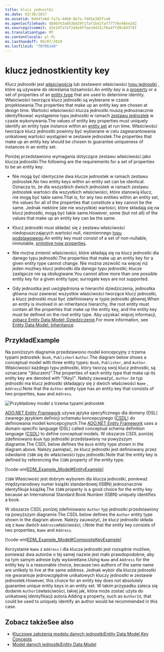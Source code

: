 ```yaml
---
title: klucz jednostki
ms.date: 03/30/2017
ms.assetid: 0d447a6d-fa7a-4db0-8e7a-fd45e385fca0
ms.openlocfilehash: db867b3a853bd29f1faf1be2faf77776e48be2d2
ms.sourcegitcommit: d2e1dfa7ef2d4e9ffae3d431cf6a4ffd9c8d378f
ms.translationtype: MT
ms.contentlocale: pl-PL
ms.lasthandoff: 09/07/2019
ms.locfileid: "70795140"
---
```

# <a name="entity-key"></a><span data-ttu-id="bfbe8-102">klucz jednostki</span><span class="sxs-lookup"><span data-stu-id="bfbe8-102">entity key</span></span>
<span data-ttu-id="bfbe8-103">*Klucz jednostki* jest [właściwością](property.md) lub zestawem właściwości [typu jednostki](entity-type.md) , które są używane do określania tożsamości.</span><span class="sxs-lookup"><span data-stu-id="bfbe8-103">An *entity key* is a [property](property.md) or a set of properties of an [entity type](entity-type.md) that are used to determine identity.</span></span> <span data-ttu-id="bfbe8-104">Właściwości tworzące klucz jednostki są wybierane w czasie projektowania.</span><span class="sxs-lookup"><span data-stu-id="bfbe8-104">The properties that make up an entity key are chosen at design time.</span></span> <span data-ttu-id="bfbe8-105">Wartości właściwości klucza jednostki muszą jednoznacznie identyfikować wystąpienie typu jednostki w ramach [zestawu jednostek](entity-set.md) w czasie wykonywania.</span><span class="sxs-lookup"><span data-stu-id="bfbe8-105">The values of entity key properties must uniquely identify an entity type instance within an [entity set](entity-set.md) at run time.</span></span> <span data-ttu-id="bfbe8-106">Właściwości tworzące klucz jednostki powinny być wybierane w celu zagwarantowania unikatowej wartości wystąpień w zestawie jednostek.</span><span class="sxs-lookup"><span data-stu-id="bfbe8-106">The properties that make up an entity key should be chosen to guarantee uniqueness of instances in an entity set.</span></span>  
  
 <span data-ttu-id="bfbe8-107">Poniżej przedstawiono wymagania dotyczące zestawu właściwości jako klucza jednostki:</span><span class="sxs-lookup"><span data-stu-id="bfbe8-107">The following are the requirements for a set of properties to be an entity key:</span></span>  
  
- <span data-ttu-id="bfbe8-108">Nie mogą być identyczne dwa klucze jednostek w ramach zestawu jednostek.</span><span class="sxs-lookup"><span data-stu-id="bfbe8-108">No two entity keys within an entity set can be identical.</span></span> <span data-ttu-id="bfbe8-109">Oznacza to, że dla wszystkich dwóch jednostek w ramach zestawu jednostek wartości dla wszystkich właściwości, które stanowią klucz, nie mogą być takie same.</span><span class="sxs-lookup"><span data-stu-id="bfbe8-109">That is, for any two entities within an entity set, the values for all of the properties that constitute a key cannot be the same.</span></span> <span data-ttu-id="bfbe8-110">Jednak niektóre (ale nie wszystkie) wartości, które składają się na klucz jednostki, mogą być takie same.</span><span class="sxs-lookup"><span data-stu-id="bfbe8-110">However, some (but not all) of the values that make up an entity key can be the same.</span></span>  
  
- <span data-ttu-id="bfbe8-111">Klucz jednostki musi składać się z zestawu właściwości niedopuszczających wartości null, niezmiennego [typu podstawowego](entity-data-model-primitive-data-types.md).</span><span class="sxs-lookup"><span data-stu-id="bfbe8-111">An entity key must consist of a set of non-nullable, immutable, [primitive type properties](entity-data-model-primitive-data-types.md).</span></span>  
  
- <span data-ttu-id="bfbe8-112">Nie można zmienić właściwości, które składają się na klucz jednostki dla danego typu jednostki.</span><span class="sxs-lookup"><span data-stu-id="bfbe8-112">The properties that make up an entity key for a given entity type cannot change.</span></span> <span data-ttu-id="bfbe8-113">Nie można zezwolić na więcej niż jeden możliwy klucz jednostki dla danego typu jednostki; klucze zastępcze nie są obsługiwane.</span><span class="sxs-lookup"><span data-stu-id="bfbe8-113">You cannot allow more than one possible entity key for a given entity type; surrogate keys are not supported.</span></span>  
  
- <span data-ttu-id="bfbe8-114">Gdy jednostka jest uwzględniona w hierarchii dziedziczenia, jednostka główna musi zawierać wszystkie właściwości tworzące klucz jednostki, a klucz jednostki musi być zdefiniowany w typie jednostki głównej.</span><span class="sxs-lookup"><span data-stu-id="bfbe8-114">When an entity is involved in an inheritance hierarchy, the root entity must contain all the properties that make up the entity key, and the entity key must be defined on the root entity type.</span></span> <span data-ttu-id="bfbe8-115">Aby uzyskać więcej informacji, [zobacz Entity Data Model: Dziedziczenie](entity-data-model-inheritance.md).</span><span class="sxs-lookup"><span data-stu-id="bfbe8-115">For more information, see [Entity Data Model: Inheritance](entity-data-model-inheritance.md).</span></span>  
  
## <a name="example"></a><span data-ttu-id="bfbe8-116">Przykład</span><span class="sxs-lookup"><span data-stu-id="bfbe8-116">Example</span></span>  
 <span data-ttu-id="bfbe8-117">Na poniższym diagramie przedstawiono model koncepcyjny z trzema typami jednostek: `Book`, `Publisher`i `Author`.</span><span class="sxs-lookup"><span data-stu-id="bfbe8-117">The diagram below shows a conceptual model with three entity types: `Book`, `Publisher`, and `Author`.</span></span> <span data-ttu-id="bfbe8-118">Właściwości każdego typu jednostki, który tworzą swój klucz jednostki, są oznaczane "(kluczem)".</span><span class="sxs-lookup"><span data-stu-id="bfbe8-118">The properties of each entity type that make up its entity key are denoted with "(Key)".</span></span> <span data-ttu-id="bfbe8-119">Należy zauważyć, `Author` że typ jednostki ma klucz jednostki składający się z dwóch właściwości `Name` , `Address`i.</span><span class="sxs-lookup"><span data-stu-id="bfbe8-119">Note that the `Author` entity type has an entity key that consists of two properties, `Name` and `Address`.</span></span>  
  
 ![Przykładowy model z trzema typami jednostek](./media/entity-key/example-model-three-entity-types.gif)  
  
 <span data-ttu-id="bfbe8-121">[ADO.NET Entity Framework](./ef/index.md) używa języka specyficznego dla domeny (DSL) zwanego językiem definicji schematu koncepcyjnego ([CSDL](./ef/language-reference/csdl-specification.md)) do definiowania modeli koncepcyjnych.</span><span class="sxs-lookup"><span data-stu-id="bfbe8-121">The [ADO.NET Entity Framework](./ef/index.md) uses a domain-specific language (DSL) called conceptual schema definition language ([CSDL](./ef/language-reference/csdl-specification.md)) to define conceptual models.</span></span> <span data-ttu-id="bfbe8-122">W obszarze CSDL poniżej zdefiniowano `Book` typ jednostki przedstawiony na powyższym diagramie.</span><span class="sxs-lookup"><span data-stu-id="bfbe8-122">The CSDL below defines the `Book` entity type shown in the diagram above.</span></span> <span data-ttu-id="bfbe8-123">Należy pamiętać, że klucz jednostki jest definiowany przez odwołanie `ISBN` się do właściwości typu jednostki.</span><span class="sxs-lookup"><span data-stu-id="bfbe8-123">Note that the entity key is defined by referencing the `ISBN` property of the entity type.</span></span>  
  
 [!code-xml[EDM_Example_Model#EntityExample](../../../../samples/snippets/xml/VS_Snippets_Data/edm_example_model/xml/books.edmx#entityexample)]  
  
 <span data-ttu-id="bfbe8-124">`ISBN` Właściwość jest dobrym wyborem dla klucza jednostki, ponieważ międzynarodowy numer książki standardowej (ISBN) jednoznacznie identyfikuje książkę.</span><span class="sxs-lookup"><span data-stu-id="bfbe8-124">The `ISBN` property is a good choice for the entity key because an International Standard Book Number (ISBN) uniquely identifies a book.</span></span>  
  
 <span data-ttu-id="bfbe8-125">W obszarze CSDL poniżej zdefiniowano `Author` typ jednostki przedstawiony na powyższym diagramie.</span><span class="sxs-lookup"><span data-stu-id="bfbe8-125">The CSDL below defines the `Author` entity type shown in the diagram above.</span></span> <span data-ttu-id="bfbe8-126">Należy zauważyć, że klucz jednostki składa się z `Name` dwóch `Address`właściwości, i.</span><span class="sxs-lookup"><span data-stu-id="bfbe8-126">Note that the entity key consists of two properties, `Name` and `Address`.</span></span>  
  
 [!code-xml[EDM_Example_Model#CompositeKeyExample](../../../../samples/snippets/xml/VS_Snippets_Data/edm_example_model/xml/books.edmx#compositekeyexample)]  
  
 <span data-ttu-id="bfbe8-127">Korzystanie `Name` z `Address` i dla klucza jednostki jest rozsądnie możliwe, ponieważ dwa autorów o tej samej nazwie jest mało prawdopodobne, aby na tym samym adresie były wyświetlane.</span><span class="sxs-lookup"><span data-stu-id="bfbe8-127">Using `Name` and `Address` for the entity key is a reasonable choice, because two authors of the same name are unlikely to live at the same address.</span></span> <span data-ttu-id="bfbe8-128">Jednak wybór dla klucza jednostki nie gwarantuje jednowzględnie unikatowych kluczy jednostki w zestawie jednostek.</span><span class="sxs-lookup"><span data-stu-id="bfbe8-128">However, this choice for an entity key does not absolutely guarantee unique entity keys in an entity set.</span></span> <span data-ttu-id="bfbe8-129">W takim przypadku zaleca się dodanie `AuthorId`właściwości, takiej jak, która może zostać użyta do unikatowej identyfikacji autora.</span><span class="sxs-lookup"><span data-stu-id="bfbe8-129">Adding a property, such as `AuthorId`, that could be used to uniquely identify an author would be recommended in this case.</span></span>  
  
## <a name="see-also"></a><span data-ttu-id="bfbe8-130">Zobacz także</span><span class="sxs-lookup"><span data-stu-id="bfbe8-130">See also</span></span>

- [<span data-ttu-id="bfbe8-131">Kluczowe założenia modelu danych jednostki</span><span class="sxs-lookup"><span data-stu-id="bfbe8-131">Entity Data Model Key Concepts</span></span>](entity-data-model-key-concepts.md)
- [<span data-ttu-id="bfbe8-132">Model danych jednostki</span><span class="sxs-lookup"><span data-stu-id="bfbe8-132">Entity Data Model</span></span>](entity-data-model.md)
